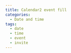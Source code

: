 ```yaml
---
title: Calendar2 event fill
categories:
  - Date and time
tags:
  - date
  - time
  - event
  - invite
---
```

